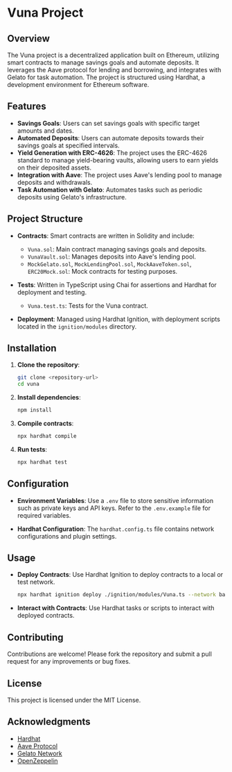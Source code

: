 # Vuna Project

## Overview

The Vuna project is a decentralized application built on Ethereum, utilizing smart contracts to manage savings goals and automate deposits. It leverages the Aave protocol for lending and borrowing, and integrates with Gelato for task automation. The project is structured using Hardhat, a development environment for Ethereum software.

## Features

- **Savings Goals**: Users can set savings goals with specific target amounts and dates.
- **Automated Deposits**: Users can automate deposits towards their savings goals at specified intervals.
- **Yield Generation with ERC-4626**: The project uses the ERC-4626 standard to manage yield-bearing vaults, allowing users to earn yields on their deposited assets.
- **Integration with Aave**: The project uses Aave's lending pool to manage deposits and withdrawals.
- **Task Automation with Gelato**: Automates tasks such as periodic deposits using Gelato's infrastructure.


## Project Structure

- **Contracts**: Smart contracts are written in Solidity and include:
  - `Vuna.sol`: Main contract managing savings goals and deposits.
  - `VunaVault.sol`: Manages deposits into Aave's lending pool.
  - `MockGelato.sol`, `MockLendingPool.sol`, `MockAaveToken.sol`, `ERC20Mock.sol`: Mock contracts for testing purposes.

- **Tests**: Written in TypeScript using Chai for assertions and Hardhat for deployment and testing.
  - `Vuna.test.ts`: Tests for the Vuna contract.

- **Deployment**: Managed using Hardhat Ignition, with deployment scripts located in the `ignition/modules` directory.

## Installation

1. **Clone the repository**:
   ```bash
   git clone <repository-url>
   cd vuna
   ```

2. **Install dependencies**:
   ```bash
   npm install
   ```

3. **Compile contracts**:
   ```bash
   npx hardhat compile
   ```

4. **Run tests**:
   ```bash
   npx hardhat test
   ```

## Configuration

- **Environment Variables**: Use a `.env` file to store sensitive information such as private keys and API keys. Refer to the `.env.example` file for required variables.

- **Hardhat Configuration**: The `hardhat.config.ts` file contains network configurations and plugin settings.

## Usage

- **Deploy Contracts**: Use Hardhat Ignition to deploy contracts to a local or test network.
  ```bash
  npx hardhat ignition deploy ./ignition/modules/Vuna.ts --network baseSepolia
  ```

- **Interact with Contracts**: Use Hardhat tasks or scripts to interact with deployed contracts.

## Contributing

Contributions are welcome! Please fork the repository and submit a pull request for any improvements or bug fixes.

## License

This project is licensed under the MIT License.

## Acknowledgments

- [Hardhat](https://hardhat.org/)
- [Aave Protocol](https://aave.com/)
- [Gelato Network](https://www.gelato.network/)
- [OpenZeppelin](https://openzeppelin.com/)
